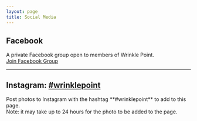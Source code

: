 ```yaml
---
layout: page
title: Social Media
---
```

## Facebook
<div class="text-muted">A private Facebook group open to members of Wrinkle Point.</div>
<a class="btn btn-primary mt-3" href="https://www.facebook.com/groups/868718796944048">Join Facebook Group</a>

<hr />

<h2>Instagram: <a href="https://www.instagram.com/explore/tags/wrinklepoint/">#wrinklepoint</a></h2>
<span class="text-muted">Post photos to Instagram with the hashtag **#wrinklepoint** to add to this page.<br> Note: it may take up to 24 hours for the photo to be added to the page.</span>

<style type="text/css">
  .referral,
  .feed-item.juicer.image-post  {
    display: none !important;
  }
</style>

<script src="https://assets.juicer.io/embed.js" type="text/javascript"></script>
<link href="https://assets.juicer.io/embed.css" media="all" rel="stylesheet" type="text/css" />
<ul class="juicer-feed" data-feed-id="wrinklepoint"><h1 class="referral"><a href="https://www.juicer.io">Powered by Juicer</a></h1></ul>
